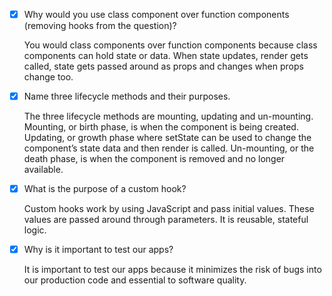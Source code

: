 - [x] Why would you use class component over function components (removing hooks from the question)?

    You would class components over function components because class components can hold state or data. When state updates, render gets called, state gets passed around as props and changes when props change too.

- [x] Name three lifecycle methods and their purposes.

    The three lifecycle methods are mounting, updating and un-mounting. Mounting, or birth phase, is when the component is being created. Updating, or growth phase where setState can be used to change the component’s state data and then render is called. Un-mounting, or the death phase, is when the component is removed and no longer available.

- [x] What is the purpose of a custom hook?

    Custom hooks work by using JavaScript and pass initial values. These values are passed around through parameters. It is reusable, stateful logic.

- [x] Why is it important to test our apps?

    It is important to test our apps because it minimizes the risk of bugs into our production code and essential to software quality.